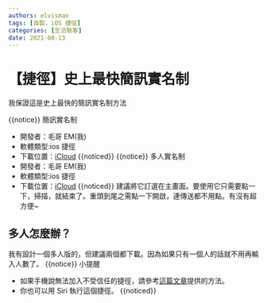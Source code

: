```yaml
---
authors: elvismao
tags: [自製，iOS 捷徑]
categories: [生活駭客]
date: 2021-08-13
---
```


# 【捷徑】史上最快簡訊實名制

我保證這是史上最快的簡訊實名制方法

{{notice}} 簡訊實名制

- 開發者：毛哥 EM(我)
- 軟體類型:ios 捷徑
- 下載位置：[iCloud](https://www.icloud.com/shortcuts/1929e97c60ff4fada8b237a3823ceb85) {{noticed}} {{notice}} 多人實名制
- 開發者：毛哥 EM(我)
- 軟體類型:ios 捷徑
- 下載位置：[iCloud](https://www.icloud.com/shortcuts/a83fa309449b42e0831ee958dde32813) {{noticed}} 建議將它訂選在主畫面。要使用它只需要點一下，掃描，就結束了。重頭到尾之需點一下開啟，連傳送都不用點。有沒有超方便~

## 多人怎麼辦？

我有設計一個多人版的，但建議兩個都下載。因為如果只有一個人的話就不用再輸入人數了。 {{notice}} 小提醒

- 如果手機說無法加入不受信任的捷徑，請參考[這篇文章](https://emtech.cc/post/shortcut-untrusted_shortcut/)提供的方法。
- 你也可以用 Siri 執行這個捷徑。 {{noticed}}
